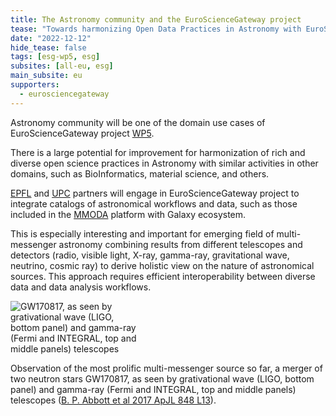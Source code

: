 ```yaml
---
title: The Astronomy community and the EuroScienceGateway project
tease: "Towards harmonizing Open Data Practices in Astronomy with EuroScienceGateway community"
date: "2022-12-12"
hide_tease: false
tags: [esg-wp5, esg]
subsites: [all-eu, esg]
main_subsite: eu
supporters:
  - eurosciencegateway
---
```


Astronomy community will be one of the domain use cases of EuroScienceGateway project [WP5](https://galaxyproject.org/projects/esg/news/?tag=esg-wp5).

There is a large potential for improvement for harmonization of rich and diverse open science practices in Astronomy with similar activities in other domains, such as BioInformatics, material science, and others.
 
[EPFL](https://www.epfl.ch/en/) and [UPC](https://apc.u-paris.fr/APC_CS/) partners will engage in EuroScienceGateway project to integrate catalogs of astronomical workflows and data, such as those included in the [MMODA](https://www.astro.unige.ch/mmoda/) platform with Galaxy ecosystem.

This is especially interesting and important for emerging field of multi-messenger astronomy combining results from different telescopes and detectors (radio, visible light, X-ray, gamma-ray, gravitational wave, neutrino, cosmic ray) to derive holistic view on the nature of astronomical sources.
This approach requires efficient interoperability between diverse data and data analysis workflows.

<div class="center">
<div class="img-sizer" style="width: 40%">

![GW170817, as seen by grativational wave (LIGO, bottom panel) and gamma-ray (Fermi and INTEGRAL, top and middle panels) telescopes](ApJL_848_L13_Fig2_Multi-messenger_detection_of_GW170817_and_GRB_170817A.svg)

</div>  

<figcaption>
  Observation of the most prolific multi-messenger source so far, a merger of two neutron stars GW170817, as seen by grativational wave (LIGO, bottom panel) and gamma-ray (Fermi and INTEGRAL, top and middle panels) telescopes (<a href="https://doi.org/10.3847/2041-8213/aa920c">B. P. Abbott et al 2017 ApJL 848 L13</a>).
</figcaption>
</div>  

